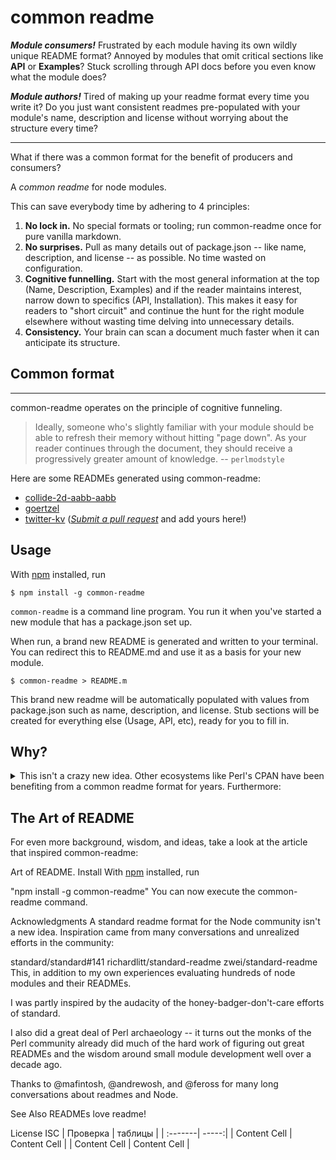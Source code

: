 # common readme
**_Module consumers!_** Frustrated by each module having its own wildly unique README format? Annoyed by modules that omit critical sections like **API** or **Examples**? Stuck scrolling through API docs before you even know what the module does?

**_Module authors!_** Tired of making up your readme format every time you write it? Do you just want consistent readmes pre-populated with your module's name, description and license without worrying about the structure every time?

__________

What if there was a common format for the benefit of producers and consumers?

A _common readme_ for node modules.

This can save everybody time by adhering to 4 principles:

1. **No lock in.** No special formats or tooling; run common-readme once for pure vanilla markdown.
2. **No surprises.** Pull as many details out of package.json -- like name, description, and license -- as possible. No time wasted on configuration.
3. **Cognitive funnelling.** Start with the most general information at the top (Name, Description, Examples) and if the reader maintains interest, narrow down to specifics (API, Installation). This makes it easy for readers to "short circuit" and continue the hunt for the right module elsewhere without wasting time delving into unnecessary details.
4. **Consistency.** Your brain can scan a document much faster when it can anticipate its structure.

## Common format

__________

common-readme operates on the principle of cognitive funneling.

>Ideally, someone who's slightly familiar with your module should be able to refresh their memory without hitting "page down". As your reader continues through the document, they should receive a progressively greater amount of knowledge. -- `perlmodstyle`

Here are some READMEs generated using common-readme:

- [collide-2d-aabb-aabb](https://github.com/hackergrrl/collide-2d-aabb-aabb)
- [goertzel](https://github.com/hackergrrl/goertzel)
- [twitter-kv](https://github.com/hackergrrl/twitter-kv)
 ([_Submit a pull request_](https://github.com/hackergrrl/common-readme/pulls) and add yours here!)

## Usage
With [npm](https://www.npmjs.com/) installed, run

```
$ npm install -g common-readme
```

`common-readme` is a command line program. You run it when you've started a new module that has a package.json set up.

When run, a brand new README is generated and written to your terminal. You can redirect this to README.md and use it as a basis for your new module.

``$ common-readme > README.m``

This brand new readme will be automatically populated with values from package.json such as name, description, and license. Stub sections will be created for everything else (Usage, API, etc), ready for you to fill in.

## Why?
<details>
<summary>This isn't a crazy new idea. Other ecosystems like Perl's CPAN have been benefiting from a common readme format for years. Furthermore:</summary>

1. The node community is powered by us people and the modules we share. It's our documentation that links us together. Our README is the first thing developers see and it should be maximally effective at communicating its purpose and function.

1. There is much wisdom to be found from the many developers who have written many many modules. Common readme aims to distill that experience into a common format that stands to benefit us all; especially newer developers!

1. Writing the same boilerplate is a waste of every author's time -- we might as well generate the common pieces and let the author focus on the content.

1. Scanning through modules on npm is a part of every node developer's regular development cycle. Having a consistent format lets the brain focus on content instead of structure.
</details>

## The Art of README
For even more background, wisdom, and ideas, take a look at the article that inspired common-readme:

Art of README.
Install
With [npm](https://www.npmjs.com/) installed, run

"npm install -g common-readme"
You can now execute the common-readme command.

Acknowledgments
A standard readme format for the Node community isn't a new idea. Inspiration came from many conversations and unrealized efforts in the community:

standard/standard#141
richardlitt/standard-readme
zwei/standard-readme
This, in addition to my own experiences evaluating hundreds of node modules and their READMEs.

I was partly inspired by the audacity of the honey-badger-don't-care efforts of standard.

I also did a great deal of Perl archaeology -- it turns out the monks of the Perl community already did much of the hard work of figuring out great READMEs and the wisdom around small module development well over a decade ago.

Thanks to @mafintosh, @andrewosh, and @feross for many long conversations about readmes and Node.

See Also
READMEs love readme!

License
ISC
| Проверка | таблицы |
| :-------| -----:|
| Content Cell  | Content Cell  |
| Content Cell  | Content Cell  |
